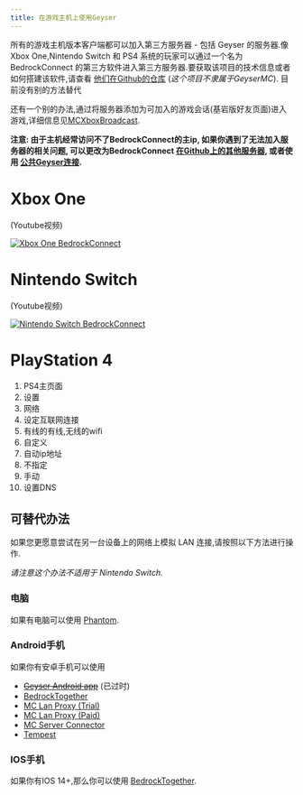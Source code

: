 ```yaml
---
title: 在游戏主机上使用Geyser
---
```


所有的游戏主机版本客户端都可以加入第三方服务器 - 包括 Geyser 的服务器.像 Xbox One,Nintendo Switch 和 PS4 系统的玩家可以通过一个名为 BedrockConnect 的第三方软件进入第三方服务器.要获取该项目的技术信息或者如何搭建该软件,请查看 [他们在Github的仓库](https://github.com/Pugmatt/BedrockConnect) (*这个项目不隶属于GeyserMC*). 目前没有别的方法替代

还有一个别的办法,通过将服务器添加为可加入的游戏会话(基岩版好友页面)进入游戏,详细信息见[MCXboxBroadcast](https://github.com/rtm516/MCXboxBroadcast).

**注意: 由于主机经常访问不了BedrockConnect的主ip, 如果你遇到了无法加入服务器的相关问题, 可以更改为BedrockConnect [在Github上的其他服务器](https://github.com/Pugmatt/BedrockConnect), 或者使用 [公共Geyser连接](https://www.geyserconnect.net).**

# Xbox One

(Youtube视频)

[![Xbox One BedrockConnect](https://img.youtube.com/vi/g8mHvasVHMs/0.jpg)](https://www.youtube.com/watch?v=g8mHvasVHMs)

# Nintendo Switch

(Youtube视频)

[![Nintendo Switch BedrockConnect](https://img.youtube.com/vi/zalT_oR1nPM/0.jpg)](https://www.youtube.com/watch?v=zalT_oR1nPM)

# PlayStation 4
1. PS4主页面
2. 设置
3. 网络
4. 设定互联网连接
5. 有线的有线,无线的wifi
6. 自定义
7. 自动ip地址
8. 不指定
9. 手动
10. 设置DNS


## 可替代办法
如果您更愿意尝试在另一台设备上的网络上模拟 LAN 连接,请按照以下方法进行操作.

*请注意这个办法不适用于 Nintendo Switch.*

### 电脑
如果有电脑可以使用 [Phantom](https://github.com/jhead/phantom).

### Android手机
如果你有安卓手机可以使用
- ~~[Geyser Android app](https://github.com/GeyserMC/GeyserAndroid)~~ (已过时)
- [BedrockTogether](https://play.google.com/store/apps/details?id=pl.extollite.bedrocktogetherapp)
- [MC Lan Proxy (Trial)](https://play.google.com/store/apps/details?id=com.luzenna.mineproxydroidtrial)
- [MC Lan Proxy (Paid)](https://play.google.com/store/apps/details?id=com.luzenna.mineproxydroid)
- [MC Server Connector](https://play.google.com/store/apps/details?id=com.smokiem.mcserverconnector)
- [Tempest](https://play.google.com/store/apps/details?id=net.ahmed.tempest)

### IOS手机
如果你有IOS 14+,那么你可以使用 [BedrockTogether](https://apps.apple.com/app/bedrocktogether/id1534593376).
